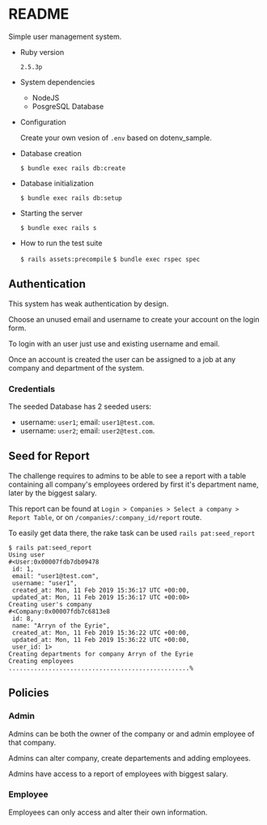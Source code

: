 # README

Simple user management system.

* Ruby version

  `2.5.3p`

* System dependencies
  * NodeJS
  * PosgreSQL Database

* Configuration

  Create your own vesion of `.env` based on dotenv_sample.

* Database creation

  `$ bundle exec rails db:create`

* Database initialization

  `$ bundle exec rails db:setup`

* Starting the server

  `$ bundle exec rails s`

* How to run the test suite

  `$ rails assets:precompile`
  `$ bundle exec rspec spec`

## Authentication

This system has weak authentication by design.

Choose an unused email and username to create your account on the login form.

To login with an user just use and existing username and email.

Once an account is created the user can be assigned to a job at any company
and department of the system.

### Credentials

The seeded Database has 2 seeded users: 

  * username: `user1`; email: `user1@test.com`.
  * username: `user2`; email: `user2@test.com`. 

## Seed for Report

The challenge requires to admins to be able to see a report with a table containing
all company's employees ordered by first it's department name, later by the biggest
salary.

This report can be found at `Login > Companies > Select a company > Report Table`, or
on `/companies/:company_id/report` route.

To easily get data there, the rake task can be used `rails pat:seed_report`

```
$ rails pat:seed_report
Using user
#<User:0x00007fdb7db09478
 id: 1,
 email: "user1@test.com",
 username: "user1",
 created_at: Mon, 11 Feb 2019 15:36:17 UTC +00:00,
 updated_at: Mon, 11 Feb 2019 15:36:17 UTC +00:00>
Creating user's company
#<Company:0x00007fdb7c6813e8
 id: 8,
 name: "Arryn of the Eyrie",
 created_at: Mon, 11 Feb 2019 15:36:22 UTC +00:00,
 updated_at: Mon, 11 Feb 2019 15:36:22 UTC +00:00,
 user_id: 1>
Creating departments for company Arryn of the Eyrie
Creating employees
..................................................%
```

## Policies

### Admin

Admins can be both the owner of the company or and admin employee of that company.

Admins can alter company, create departements and adding employees.

Admins have access to a report of employees with biggest salary.

### Employee

Employees can only access and alter their own information.

